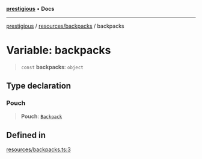 [**prestigious**](../../../README.md) • **Docs**

***

[prestigious](../../../README.md) / [resources/backpacks](../README.md) / backpacks

# Variable: backpacks

> `const` **backpacks**: `object`

## Type declaration

### Pouch

> **Pouch**: [`Backpack`](../../../classes/Backpack/classes/Backpack.md)

## Defined in

[resources/backpacks.ts:3](https://github.com/LightBlueGamer/Prestigious/blob/bceae299d5416ea8756fa7d0aa42b82d959295c3/src/lib/resources/backpacks.ts#L3)
